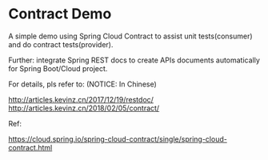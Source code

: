 # Contract Demo
A simple demo using Spring Cloud Contract to assist unit tests(consumer) and do contract tests(provider).

Further: integrate Spring REST docs to create APIs documents automatically for Spring Boot/Cloud project.

For details, pls refer to: (NOTICE: In Chinese)

http://articles.kevinz.cn/2017/12/19/restdoc/ 
http://articles.kevinz.cn/2018/02/05/contract/

Ref:

https://cloud.spring.io/spring-cloud-contract/single/spring-cloud-contract.html
